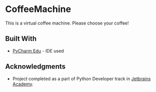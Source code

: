 # CoffeeMachine

This is a virtual coffee machine. Please choose your coffee!

## Built With

* [PyCharm Edu](https://www.jetbrains.com/pycharm-edu/) - IDE used

## Acknowledgments

* Project completed as a part of Python Developer track in [Jetbrains Academy](https://www.jetbrains.com/academy/).
